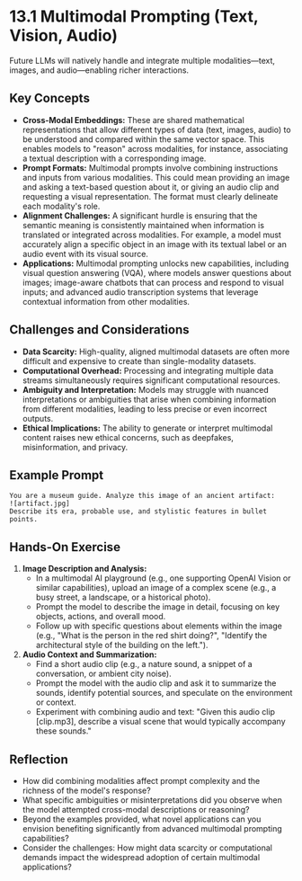 # 13.1 Multimodal Prompting (Text, Vision, Audio)

Future LLMs will natively handle and integrate multiple modalities—text, images, and audio—enabling richer interactions.

## Key Concepts

-   **Cross-Modal Embeddings:** These are shared mathematical representations that allow different types of data (text, images, audio) to be understood and compared within the same vector space. This enables models to "reason" across modalities, for instance, associating a textual description with a corresponding image.
-   **Prompt Formats:** Multimodal prompts involve combining instructions and inputs from various modalities. This could mean providing an image and asking a text-based question about it, or giving an audio clip and requesting a visual representation. The format must clearly delineate each modality's role.
-   **Alignment Challenges:** A significant hurdle is ensuring that the semantic meaning is consistently maintained when information is translated or integrated across modalities. For example, a model must accurately align a specific object in an image with its textual label or an audio event with its visual source.
-   **Applications:** Multimodal prompting unlocks new capabilities, including visual question answering (VQA), where models answer questions about images; image-aware chatbots that can process and respond to visual inputs; and advanced audio transcription systems that leverage contextual information from other modalities.

## Challenges and Considerations

-   **Data Scarcity:** High-quality, aligned multimodal datasets are often more difficult and expensive to create than single-modality datasets.
-   **Computational Overhead:** Processing and integrating multiple data streams simultaneously requires significant computational resources.
-   **Ambiguity and Interpretation:** Models may struggle with nuanced interpretations or ambiguities that arise when combining information from different modalities, leading to less precise or even incorrect outputs.
-   **Ethical Implications:** The ability to generate or interpret multimodal content raises new ethical concerns, such as deepfakes, misinformation, and privacy.

## Example Prompt

```
You are a museum guide. Analyze this image of an ancient artifact:
![artifact.jpg]
Describe its era, probable use, and stylistic features in bullet points.
```

## Hands-On Exercise

1.  **Image Description and Analysis:**
    *   In a multimodal AI playground (e.g., one supporting OpenAI Vision or similar capabilities), upload an image of a complex scene (e.g., a busy street, a landscape, or a historical photo).
    *   Prompt the model to describe the image in detail, focusing on key objects, actions, and overall mood.
    *   Follow up with specific questions about elements within the image (e.g., "What is the person in the red shirt doing?", "Identify the architectural style of the building on the left.").
2.  **Audio Context and Summarization:**
    *   Find a short audio clip (e.g., a nature sound, a snippet of a conversation, or ambient city noise).
    *   Prompt the model with the audio clip and ask it to summarize the sounds, identify potential sources, and speculate on the environment or context.
    *   Experiment with combining audio and text: "Given this audio clip [clip.mp3], describe a visual scene that would typically accompany these sounds."

## Reflection

-   How did combining modalities affect prompt complexity and the richness of the model's response?
-   What specific ambiguities or misinterpretations did you observe when the model attempted cross-modal descriptions or reasoning?
-   Beyond the examples provided, what novel applications can you envision benefiting significantly from advanced multimodal prompting capabilities?
-   Consider the challenges: How might data scarcity or computational demands impact the widespread adoption of certain multimodal applications?
